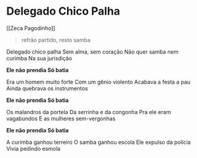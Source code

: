 # Delegado Chico Palha
[[Zeca Pagodinho]]

> refrão partido, resto samba

Delegado chico palha
Sem alma, sem coração
Não quer samba nem curimba
Na sua jurisdição

**Ele não prendia
Só batia**

Era um homem muito forte
Com um gênio violento
Acabava a festa a pau
Ainda quebrava os instrumentos

**Ele não prendia
Só batia**

Os malandros da portela
Da serrinha e da congonha
Pra ele eram vagabundos
E as mulheres sem-vergonhas

**Ele não prendia
Só batia**

A curimba ganhou terreiro
O samba ganhou escola
Ele expulso da polícia
Vivia pedindo esmola